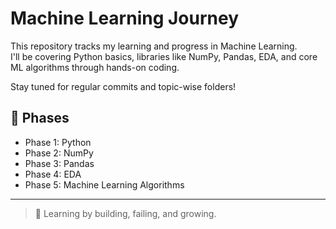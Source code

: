 # Machine Learning Journey 

This repository tracks my learning and progress in Machine Learning.  
I'll be covering Python basics, libraries like NumPy, Pandas, EDA, and core ML algorithms through hands-on coding.

Stay tuned for regular commits and topic-wise folders!

## 📌 Phases
- Phase 1: Python
- Phase 2: NumPy
- Phase 3: Pandas
- Phase 4: EDA
- Phase 5: Machine Learning Algorithms

---

> 🌱 Learning by building, failing, and growing.  
